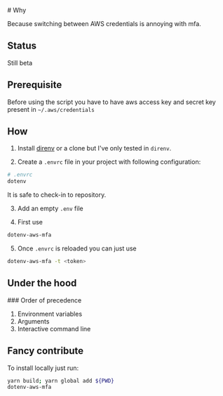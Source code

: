 # Why

Because switching between AWS credentials is annoying with mfa.

## Status

Still beta

## Prerequisite

Before using the script you have to have aws access key and secret key present in `~/.aws/credentials`

## How

1. Install [direnv](https://direnv.net/) or a clone but I've only tested in `direnv`.

2. Create a `.envrc` file in your project with following configuration:

```bash
# .envrc
dotenv
```

It is safe to check-in to repository.

3. Add an empty `.env` file

4. First use

```bash
dotenv-aws-mfa
```

5. Once `.envrc` is reloaded you can just use

```bash
dotenv-aws-mfa -t <token>
```

## Under the hood

### Order of precedence

1. Environment variables
2. Arguments
3. Interactive command line

## Fancy contribute

To install locally just run:

```bash
yarn build; yarn global add ${PWD}
dotenv-aws-mfa
```
